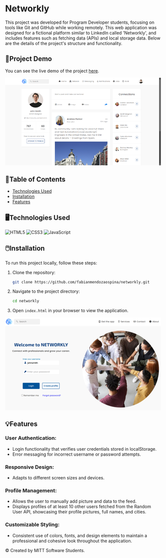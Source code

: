 # Networkly

This project was developed for Program Developer students, focusing on tools like Git and GitHub while working remotely. This web application was designed for a fictional platform similar to LinkedIn called 'Networkly', and includes features such as fetching data (APIs) and  local storage data. Below are the details of the project's structure and functionality.

## 🔗Project Demo
You can see the live demo of the project [here](https://fabianmendozaospina.github.io/networkly/).

![](./assets/img/readme1.png)

## 📑Table of Contents
- [Technologies Used](#technologies-used)
- [Installation](#installation)
- [Features](#features)

## 🖥️Technologies Used
![HTML5](https://img.shields.io/badge/HTML-00A6E4?style=for-the-badge&logo=html5&logoColor=white)
![CSS3](https://img.shields.io/badge/CSS-0073E6?style=for-the-badge&logo=css3&logoColor=white)
![JavaScript](https://img.shields.io/badge/JavaScript-005D99?style=for-the-badge&logo=javascript&logoColor=white)

## 🖱️Installation
To run this project locally, follow these steps:
1. Clone the repository:
    ```sh
    git clone https://github.com/fabianmendozaospina/networkly.git
    ```
2. Navigate to the project directory:
    ```sh
    cd networkly
    ```
3. Open `index.html` in your browser to view the application.

![](./assets/img/readme2.png)

## 💡Features

### User Authentication:
- Login functionality that verifies user credentials stored in localStorage.
- Error messaging for incorrect username or password attempts.

### Responsive Design:
- Adapts to different screen sizes and devices.

### Profile Management:
- Allows the user to manually add picture and data to the feed.
- Displays profiles of at least 10 other users fetched from the Random User API, showcasing their profile pictures, full names, and cities.

### Customizable Styling:
- Consistent use of colors, fonts, and design elements to maintain a professional and cohesive look throughout the application.

&copy; Created by MITT Software Students.